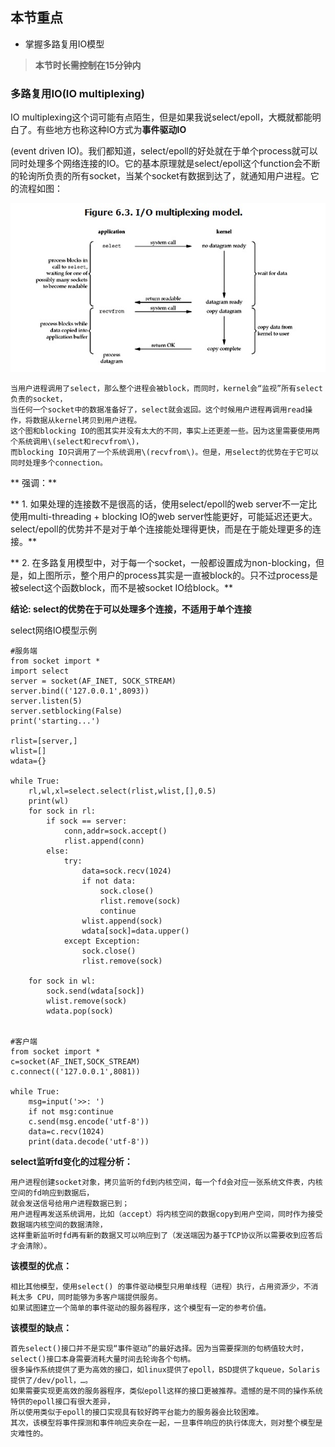 ## 本节重点

* 掌握多路复用IO模型

> **本节时长需控制在15分钟内**

### 多路复用IO\(IO multiplexing\)

IO multiplexing这个词可能有点陌生，但是如果我说select/epoll，大概就都能明白了。有些地方也称这种IO方式为**事件驱动IO**

\(event driven IO\)。我们都知道，select/epoll的好处就在于单个process就可以同时处理多个网络连接的IO。它的基本原理就是select/epoll这个function会不断的轮询所负责的所有socket，当某个socket有数据到达了，就通知用户进程。它的流程如图：

![](/assets/chapter7/多路复用IO.png)

```
当用户进程调用了select，那么整个进程会被block，而同时，kernel会“监视”所有select负责的socket，
当任何一个socket中的数据准备好了，select就会返回。这个时候用户进程再调用read操作，将数据从kernel拷贝到用户进程。  
这个图和blocking IO的图其实并没有太大的不同，事实上还更差一些。因为这里需要使用两个系统调用\(select和recvfrom\)，
而blocking IO只调用了一个系统调用\(recvfrom\)。但是，用select的优势在于它可以同时处理多个connection。
```

**    强调：**

**    1. 如果处理的连接数不是很高的话，使用select/epoll的web server不一定比使用multi-threading + blocking IO的web server性能更好，可能延迟还更大。select/epoll的优势并不是对于单个连接能处理得更快，而是在于能处理更多的连接。**

**    2. 在多路复用模型中，对于每一个socket，一般都设置成为non-blocking，但是，如上图所示，整个用户的process其实是一直被block的。只不过process是被select这个函数block，而不是被socket IO给block。**

**结论: select的优势在于可以处理多个连接，不适用于单个连接**

select网络IO模型示例

```
#服务端
from socket import *
import select
server = socket(AF_INET, SOCK_STREAM)
server.bind(('127.0.0.1',8093))
server.listen(5)
server.setblocking(False)
print('starting...')

rlist=[server,]
wlist=[]
wdata={}

while True:
    rl,wl,xl=select.select(rlist,wlist,[],0.5)
    print(wl)
    for sock in rl:
        if sock == server:
            conn,addr=sock.accept()
            rlist.append(conn)
        else:
            try:
                data=sock.recv(1024)
                if not data:
                    sock.close()
                    rlist.remove(sock)
                    continue
                wlist.append(sock)
                wdata[sock]=data.upper()
            except Exception:
                sock.close()
                rlist.remove(sock)

    for sock in wl:
        sock.send(wdata[sock])
        wlist.remove(sock)
        wdata.pop(sock)


#客户端
from socket import *
c=socket(AF_INET,SOCK_STREAM)
c.connect(('127.0.0.1',8081))

while True:
    msg=input('>>: ')
    if not msg:continue
    c.send(msg.encode('utf-8'))
    data=c.recv(1024)
    print(data.decode('utf-8'))
```

**select监听fd变化的过程分析：**

```
用户进程创建socket对象，拷贝监听的fd到内核空间，每一个fd会对应一张系统文件表，内核空间的fd响应到数据后，
就会发送信号给用户进程数据已到；
用户进程再发送系统调用，比如（accept）将内核空间的数据copy到用户空间，同时作为接受数据端内核空间的数据清除，
这样重新监听时fd再有新的数据又可以响应到了（发送端因为基于TCP协议所以需要收到应答后才会清除）。
```

**该模型的优点：**

```
相比其他模型，使用select() 的事件驱动模型只用单线程（进程）执行，占用资源少，不消耗太多 CPU，同时能够为多客户端提供服务。
如果试图建立一个简单的事件驱动的服务器程序，这个模型有一定的参考价值。
```

**该模型的缺点：**

```
首先select()接口并不是实现“事件驱动”的最好选择。因为当需要探测的句柄值较大时，select()接口本身需要消耗大量时间去轮询各个句柄。
很多操作系统提供了更为高效的接口，如linux提供了epoll，BSD提供了kqueue，Solaris提供了/dev/poll，…。
如果需要实现更高效的服务器程序，类似epoll这样的接口更被推荐。遗憾的是不同的操作系统特供的epoll接口有很大差异，
所以使用类似于epoll的接口实现具有较好跨平台能力的服务器会比较困难。
其次，该模型将事件探测和事件响应夹杂在一起，一旦事件响应的执行体庞大，则对整个模型是灾难性的。
```



